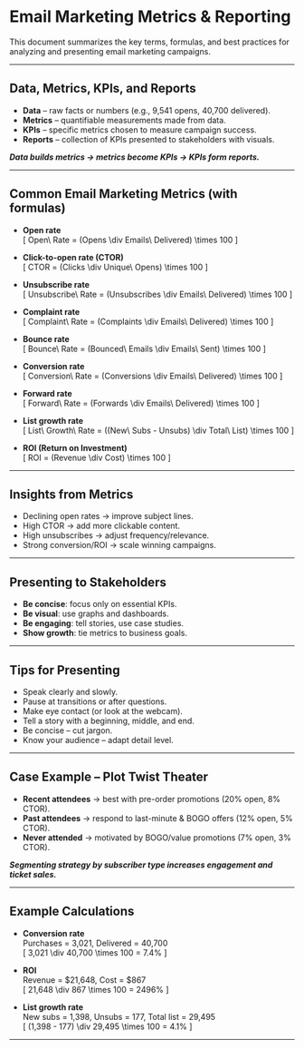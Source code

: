 # Email Marketing Metrics & Reporting 

This document summarizes the key terms, formulas, and best practices for analyzing and presenting email marketing campaigns.

---

## Data, Metrics, KPIs, and Reports
- **Data** – raw facts or numbers (e.g., 9,541 opens, 40,700 delivered).  
- **Metrics** – quantifiable measurements made from data.  
- **KPIs** – specific metrics chosen to measure campaign success.  
- **Reports** – collection of KPIs presented to stakeholders with visuals.  

***Data builds metrics → metrics become KPIs → KPIs form reports.***

---

## Common Email Marketing Metrics (with formulas)

- **Open rate**  
  \[ Open\ Rate = (Opens \div Emails\ Delivered) \times 100 \]  

- **Click-to-open rate (CTOR)**  
  \[ CTOR = (Clicks \div Unique\ Opens) \times 100 \]  

- **Unsubscribe rate**  
  \[ Unsubscribe\ Rate = (Unsubscribes \div Emails\ Delivered) \times 100 \]  

- **Complaint rate**  
  \[ Complaint\ Rate = (Complaints \div Emails\ Delivered) \times 100 \]  

- **Bounce rate**  
  \[ Bounce\ Rate = (Bounced\ Emails \div Emails\ Sent) \times 100 \]  

- **Conversion rate**  
  \[ Conversion\ Rate = (Conversions \div Emails\ Delivered) \times 100 \]  

- **Forward rate**  
  \[ Forward\ Rate = (Forwards \div Emails\ Delivered) \times 100 \]  

- **List growth rate**  
  \[ List\ Growth\ Rate = ((New\ Subs - Unsubs) \div Total\ List) \times 100 \]  

- **ROI (Return on Investment)**  
  \[ ROI = (Revenue \div Cost) \times 100 \]  

---

## Insights from Metrics
- Declining open rates → improve subject lines.  
- High CTOR → add more clickable content.  
- High unsubscribes → adjust frequency/relevance.  
- Strong conversion/ROI → scale winning campaigns.  

---

## Presenting to Stakeholders
- **Be concise**: focus only on essential KPIs.  
- **Be visual**: use graphs and dashboards.  
- **Be engaging**: tell stories, use case studies.  
- **Show growth**: tie metrics to business goals.  

---

## Tips for Presenting
- Speak clearly and slowly.  
- Pause at transitions or after questions.  
- Make eye contact (or look at the webcam).  
- Tell a story with a beginning, middle, and end.  
- Be concise – cut jargon.  
- Know your audience – adapt detail level.  

---

## Case Example – Plot Twist Theater
- **Recent attendees** → best with pre-order promotions (20% open, 8% CTOR).  
- **Past attendees** → respond to last-minute & BOGO offers (12% open, 5% CTOR).  
- **Never attended** → motivated by BOGO/value promotions (7% open, 3% CTOR).  

***Segmenting strategy by subscriber type increases engagement and ticket sales.***

---

## Example Calculations

- **Conversion rate**  
  Purchases = 3,021, Delivered = 40,700  
  \[ 3,021 \div 40,700 \times 100 = 7.4\% \]  

- **ROI**  
  Revenue = $21,648, Cost = $867  
  \[ 21,648 \div 867 \times 100 = 2496\% \]  

- **List growth rate**  
  New subs = 1,398, Unsubs = 177, Total list = 29,495  
  \[ (1,398 - 177) \div 29,495 \times 100 = 4.1\% \]  

---



